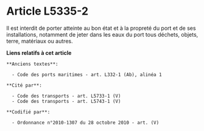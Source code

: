 # Article L5335-2

Il est interdit de porter atteinte au bon état et à la propreté du port et de ses installations, notamment de jeter dans les
eaux du port tous déchets, objets, terre, matériaux ou autres.

**Liens relatifs à cet article**

	**Anciens textes**:

	  - Code des ports maritimes - art. L332-1 (Ab), alinéa 1

	**Cité par**:

	  - Code des transports - art. L5733-1 (V)
	  - Code des transports - art. L5743-1 (V)

	**Codifié par**:

	  - Ordonnance n°2010-1307 du 28 octobre 2010 - art. (V)
